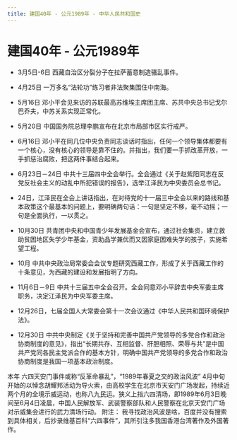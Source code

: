 ```yaml
---
title: 建国40年 - 公元1989年 - 中华人民共和国史
---
```


# 建国40年 - 公元1989年



+ 3月5日-6日 西藏自治区分裂分子在拉萨蓄意制造骚乱事件。

+ 4月25日 一万多名“法轮功”练习者非法聚集围住中南海。

+ 5月16日 邓小平会见来访的苏联最高苏维埃主席团主席、苏共中央总书记戈尔巴乔夫，中苏关系实现正常化。

+ 5月20日 中国国务院总理李鹏宣布在北京市局部市区实行戒严。

+ 6月16日 邓小平在同几位中央负责同志谈话时指出，任何一个领导集体都要有一个核心，没有核心的领导是靠不住的。并指出，我们要一手抓改革开放，一手抓惩治腐败，把这两件事结合起来。

+ 6月23日－24日 中共十三届四中全会举行。全会通过《关于赵紫阳同志在反党反社会主义的动乱中所犯错误的报告》，选举江泽民为中央委员会总书记。

+ 24日，江泽民在全会上讲话指出，在对待党的十一届三中全会以来的路线和基本政策这个最基本的问题上，要明确两句话：一句是坚定不移，毫不动摇；一句是全面执行，一以贯之。

+ 10月30日 共青团中央和中国青少年发展基金会宣布，通过社会集资，建立救助贫困地区失学少年基金，资助品学兼优而又因家庭困难失学的孩子，实施希望工程。

+ 10月 中共中央政治局常委会会议专题研究西藏工作，形成了关于西藏工作的十条意见，为西藏的建设和发展指明了方向。

+ 11月6日－9日 中共十三届五中全会召开。全会同意邓小平辞去中央军委主席职务，决定江泽民为中央军委主席。

+ 12月26日，七届全国人大常委会第十一次会议通过《中华人民共和国环境保护法》。

+ 12月30日 中共中央制定《关于坚持和完善中国共产党领导的多党合作和政治协商制度的意见》，指出“长期共存、互相监督、肝胆相照、荣辱与共”是中国共产党同各民主党派合作的基本方针，明确中国共产党领导的多党合作和政治协商制度是我国一项基本政治制度。

本年 六四天安门事件或称“反革命暴乱”，“1989年春夏之交的政治风波” 4月中旬开始的以悼念胡耀邦活动为导火索，由高校学生在北京市天安门广场发起，持续近两个月的全境示威运动，也称八九民运。狭义上指六四清场，即1989年6月3日晚间至6月4日凌晨，中国人民解放军、武装警察部队和人民警察在北京天安门广场对示威集会进行的武力清场行动。
附注： 我寻找政治风波是啥，百度并没有搜索到具体相关，后抄录维基百科“六四事件”，其所引注多我国香港台湾著作及外国著作。